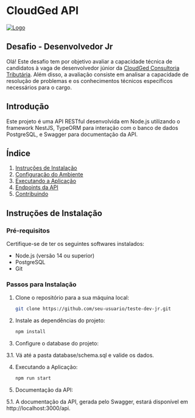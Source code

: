 # CloudGed API

[![Logo](logo.png)](www.cloudged.com.br)

## Desafio - Desenvolvedor Jr

Olá! Este desafio tem por objetivo avaliar a capacidade técnica de candidatos à vaga de desenvolvedor júnior da [CloudGed Consultoria Tributária](www.cloudged.com.br). Além disso, a avaliação consiste em analisar a capacidade de resolução de problemas e os conhecimentos técnicos específicos necessários para o cargo.

## Introdução

Este projeto é uma API RESTful desenvolvida em Node.js utilizando o framework NestJS, TypeORM para interação com o banco de dados PostgreSQL, e Swagger para documentação da API.

## Índice

1. [Instruções de Instalação](#instruções-de-instalação)
2. [Configuração do Ambiente](#configuração-do-ambiente)
3. [Executando a Aplicação](#executando-a-aplicação)
4. [Endpoints da API](#endpoints-da-api)
5. [Contribuindo](#contribuindo)

## Instruções de Instalação

### Pré-requisitos

Certifique-se de ter os seguintes softwares instalados:

- Node.js (versão 14 ou superior)
- PostgreSQL
- Git

### Passos para Instalação

1. Clone o repositório para a sua máquina local:

   ```bash
   git clone https://github.com/seu-usuario/teste-dev-jr.git


2. Instale as dependências do projeto:

    ```bash
    npm install

3. Configure o database do projeto:

3.1. Vá até a pasta database/schema.sql e valide os dados.

4. Executando a Aplicação:

    ```bash
    npm run start

5. Documentação da API:

5.1. A documentação da API, gerada pelo Swagger, estará disponível em http://localhost:3000/api.


<!-- 
[![Logo](logo.png)](www.cloudged.com.br)

<h1 style="text-align: center;">Desafio - Desenvolvedor jr</h1>

## Introdução

Olá! Este desafio tem por objetivo avaliar a capacidade técnica de candidatos à vaga de desenvolvedor júnior da [CloudGed Consultoria Tributária](www.cloudged.com.br). Além disso, a avaliação consiste em analisar a capacidade de resolução de problemas e os conhecimentos técnicos específicos necessários para o cargo.

## Instruções

1.  Faça um fork deste repositório para a sua conta pessoal do GitHub.
2.  Siga as instruções do desafio.
3.  Após finalizar, faça um pull request para este repositório com a solução do desafio.
4.  Você tem até 4 dias a partir do recebimento deste teste para enviar a sua solução.

## O desafio
1.  Utilizando a linguagem de sua preferência, desenvolva um programa que extraia o conteúdo do arquivo .txt disponibilizado e que depois salve os dados extraídos em um arquivo no formato .xlsx
2.  Desenvolva uma RESTful API em Node.js para o gereciamento de um cadastro de usuários. A API deverá conter os seguintes endpoints:

    -   **GET /users**: Retorna a lista de usuários cadastrados.   
                Seu retorno deve ser no seguinte formato JSON com status code HTTP 200:
        
        ```json
        [
            {
                "id": 1,
                "nomeCompleto": "João da Silva",
                "email": "joao.silva@gmail.com"
            },
            {
                "id": 2,
                "nomeCompleto": "Maria da Silva",
                "email": "maria.silva@gmail.com"
            }
        ]
    -   **GET /users/:id**: Retorna os dados de um usuário específico.  
                Seu retorno deve ser no seguinte formato JSON com status code HTTP 200:
        
        ```json
        {
            "id": 1,
            "nomeCompleto": "João da Silva",
            "email": "joao.silva@gmail.com"
        }
    -   **POST /users**: Adiciona um novo usuário.  
                Corpo da requisição:

        ```json
        {
            "nomeCompleto": "João da Silva",
            "email": "joao.silva@gmail.com"
        }
        ```

        Seu retorno deverá ser no seguinte formato JSON com status code HTTP 201:
        
        ```json
        {
            "id": 1,
            "nomeCompleto": "João da Silva",
            "email": "joao.silva@gmail.com",
            "status": "Created"
        }
        ```

    -   **PUT /users/:id**: Atualiza os dados de um usuário específico.   
                Corpo da requisição:

        ```json
        {
            "nomeCompleto": "João Pereira da Silva",
            "email": "joao.silva@gmail.com"
        }
        ```

        Seu retorno deverá ser no seguinte formato JSON com status code HTTP 200:
        
        ```json
        {
            "id": 1,
            "nomeCompleto": "João Pereira da Silva",
            "email": "joao.silva@gmail.com",
            "status": "Updated"
        }
        ```
    -   **DELETE /users/:id**: Remove um usuário específico.   
                Seu retorno deverá ser no seguinte formato JSON com status code HTTP 200:
        
        ```json
        {
            "id": 1,
            "status": "Deleted"
        }
        ```

3. Desenvolva uma interface utilizando o framework React.js que deverá realizar a integração com a API que você desenvolveu no item 2. O layout da interface é livre, mas deverá conter as seguintes funcionalidades:
    -   Listagem de usuários cadastrados;
    -   Adição de um novo usuário;
    -   Edição de um usuário específico;
    -   Remoção de um usuário específico.


## Critérios de avaliação

-   Organização do código;
-   Qualidade do código;
-   Documentação do código;
-   Cumprimento dos requisitos;
-   Boas práticas de programação;
-   Utilização de boas práticas de versionamento de código;
-   Utilização de boas práticas de desenvolvimento de APIs RESTful;
-   Utilização de boas práticas de desenvolvimento de interfaces com o usuário.


## Conclusão

Não se preocupe se você não conseguir finalizar todos os itens do desafio. O importante é que você consiga demonstrar suas habilidades técnicas e conhecimentos adquiridos até o momento.   
Foque em entregar um código bem organizado e documentado, e que atenda aos requisitos propostos.

Boa sorte! :rocket: -->
